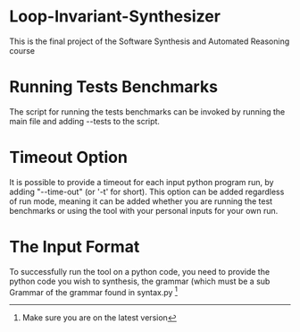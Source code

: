 # Loop-Invariant-Synthesizer
This is the final project of the Software Synthesis and Automated Reasoning course

# Running Tests Benchmarks
The script for running the tests benchmarks can be invoked by running the main file and adding --tests to the script.

# Timeout Option
It is possible to provide a timeout for each input python program run, by adding "--time-out" (or '-t' for short).
This option can be added regardless of run mode, meaning it can be added whether you are running the test benchmarks or using the tool with your personal inputs for your own run.

# The Input Format
To successfully run the tool on a python code, you need to provide the python code you wish to synthesis, the grammar (which must be a sub Grammar of the grammar found in syntax.py [^1] 


[^1]:  Make sure you are on the latest version
<!--stackedit_data:
eyJoaXN0b3J5IjpbLTM2OTY1MTM5MywxNDUwNTQ1OTEyLDE1Mz
U3Nzc1OTIsMTkwMjgyOTgyNywxNDg4OTczOTA3LC0xMTI3NjEz
Njk4LC0xMTc5NjUxNzgsLTE1NDg2MDU4NjRdfQ==
-->
